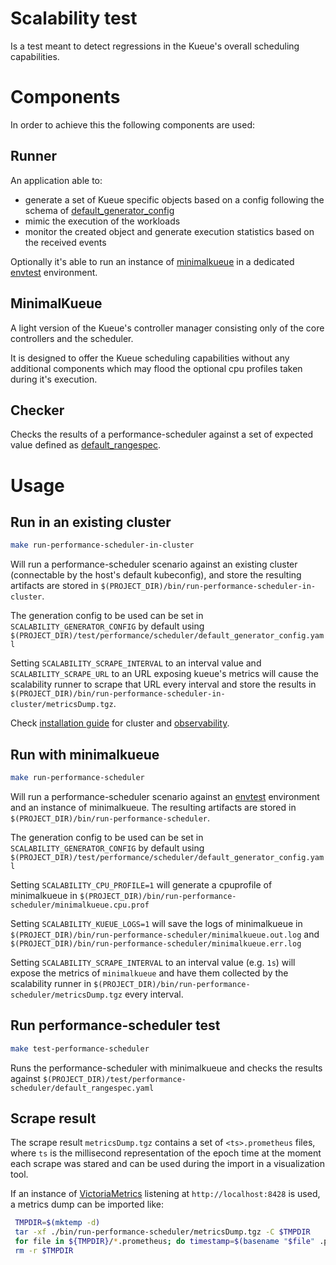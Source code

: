 # Scalability test

Is a test meant to detect regressions in the Kueue's overall scheduling capabilities. 

# Components
In order to achieve this the following components are used:

## Runner

An application able to:
- generate a set of Kueue specific objects based on a config following the schema of [default_generator_config](`./default_generator_config.yaml`)
- mimic the execution of the workloads
- monitor the created object and generate execution statistics based on the received events

Optionally it's able to run an instance of [minimalkueue](#MinimalKueue) in a dedicated [envtest](https://book.kubebuilder.io/reference/envtest.html) environment.

## MinimalKueue

A light version of the Kueue's controller manager consisting only of the core controllers and the scheduler.  

It is designed to offer the Kueue scheduling capabilities without any additional components which may flood the optional cpu profiles taken during it's execution.


## Checker

Checks the results of a performance-scheduler against a set of expected value defined as [default_rangespec](./default_rangespec.yaml).

# Usage

## Run in an existing cluster

```bash
make run-performance-scheduler-in-cluster
```

Will run a performance-scheduler scenario against an existing cluster (connectable by the host's default kubeconfig), and store the resulting artifacts are stored in `$(PROJECT_DIR)/bin/run-performance-scheduler-in-cluster`.

The generation config to be used can be set in `SCALABILITY_GENERATOR_CONFIG` by default using `$(PROJECT_DIR)/test/performance/scheduler/default_generator_config.yaml`

Setting `SCALABILITY_SCRAPE_INTERVAL` to an interval value and `SCALABILITY_SCRAPE_URL` to an URL exposing kueue's metrics will cause the scalability runner to scrape that URL every interval and store the results in `$(PROJECT_DIR)/bin/run-performance-scheduler-in-cluster/metricsDump.tgz`.

Check [installation guide](https://kueue.sigs.k8s.io/docs/installation) for cluster and [observability](https://kueue.sigs.k8s.io/docs/installation/#add-metrics-scraping-for-prometheus-operator).

## Run with minimalkueue

```bash
make run-performance-scheduler
```

Will run a performance-scheduler scenario against an [envtest](https://book.kubebuilder.io/reference/envtest.html) environment
and an instance of minimalkueue.
The resulting artifacts are stored in `$(PROJECT_DIR)/bin/run-performance-scheduler`.

The generation config to be used can be set in `SCALABILITY_GENERATOR_CONFIG` by default using `$(PROJECT_DIR)/test/performance/scheduler/default_generator_config.yaml`

Setting `SCALABILITY_CPU_PROFILE=1` will generate a cpuprofile of minimalkueue in `$(PROJECT_DIR)/bin/run-performance-scheduler/minimalkueue.cpu.prof`

Setting `SCALABILITY_KUEUE_LOGS=1` will save the logs of minimalkueue in  `$(PROJECT_DIR)/bin/run-performance-scheduler/minimalkueue.out.log` and  `$(PROJECT_DIR)/bin/run-performance-scheduler/minimalkueue.err.log`

Setting `SCALABILITY_SCRAPE_INTERVAL` to an interval value (e.g. `1s`) will expose the metrics of `minimalkueue` and have them collected by the scalability runner in `$(PROJECT_DIR)/bin/run-performance-scheduler/metricsDump.tgz` every interval. 

## Run performance-scheduler test

```bash
make test-performance-scheduler
```

Runs the performance-scheduler with minimalkueue and checks the results against `$(PROJECT_DIR)/test/performance-scheduler/default_rangespec.yaml`

## Scrape result

The scrape result `metricsDump.tgz` contains a set of `<ts>.prometheus` files, where `ts` is the millisecond representation of the epoch time at the moment each scrape was stared and can be used during the import in a visualization tool.

If an instance of [VictoriaMetrics](https://docs.victoriametrics.com/) listening at `http://localhost:8428` is used, a metrics dump can be imported like:

```bash
 TMPDIR=$(mktemp -d)
 tar -xf ./bin/run-performance-scheduler/metricsDump.tgz -C $TMPDIR
 for file in ${TMPDIR}/*.prometheus; do timestamp=$(basename "$file" .prometheus);  curl -vX POST -T "$file" http://localhost:8428/api/v1/import/prometheus?timestamp="$timestamp"; done
 rm -r $TMPDIR

```
